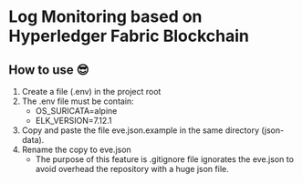 # Log Monitoring based on Hyperledger Fabric Blockchain

## How to use 😎
1. Create a file (.env) in the project root
2. The .env file must be contain:
    - OS_SURICATA=alpine
    - ELK_VERSION=7.12.1
3. Copy and paste the file eve.json.example in the same directory (json-data).
4. Rename the copy to eve.json
    - The purpose of this feature is .gitignore file ignorates the eve.json to avoid overhead the repository with a huge json file.